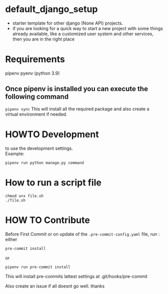 # default_django_setup
- starter template for other django (None API) projects.
- if you are looking for a quick way to start a new project 
with some things already available, like a customized user system and 
other services, then you are in the right place

# Requirements
pipenv
pyenv (python 3.9)
## Once pipenv is installed you can execute the following command
`pipenv sync`  This will install all the required package and
 also create a virtual environment if needed.

# HOWTO Development
 to use the development settings.  
Example:
```
pipenv run python manage.py command 
```

# How to run a script file
``` 
chmod u+x file.sh 
./file.sh
```

# HOW TO Contribute
Before First Commit or on update of the `.pre-commit-config.yaml` file, run :
either 
```
pre-commit install 
```
or 
```
pipenv run pre-commit install
```

This will install pre-commits lattest settings at .git/hooks/pre-commit

Also create an issue if all doesnt go well. thanks